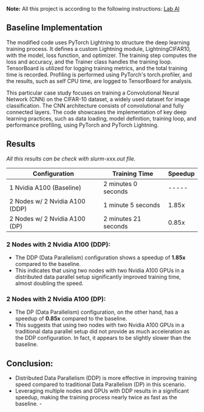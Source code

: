 
**Note:** All this project is according to the following instructions: [Lab AI](https://awesome-archduke-bec.notion.site/Lab-AI-HPC-Tools-e647da3f04dc4e66a40692da0d5f9c27)

## Baseline Implementation
The modified code uses PyTorch Lightning to structure the deep learning training process. It defines a custom Lightning module, LightningCIFAR10, with the model, loss function, and optimizer. The training step computes the loss and accuracy, and the Trainer class handles the training loop. TensorBoard is utilized for logging training metrics, and the total training time is recorded. Profiling is performed using PyTorch's torch.profiler, and the results, such as self CPU time, are logged to TensorBoard for analysis.

This particular case study focuses on training a Convolutional Neural Network (CNN) on the CIFAR-10 dataset, a widely used dataset for image classification. The CNN architecture consists of convolutional and fully connected layers. The code showcases the implementation of key deep learning practices, such as data loading, model definition, training loop, and performance profiling, using PyTorch and PyTorch Lightning.


## Results

*All this results can be check with slurm-xxx.out file.*

| Configuration                  | Training Time        | Speedup |
| ------------------------------ | -------------------- | ------- |
| 1 Nvidia A100 (Baseline)       | 2 minutes 0 seconds  | -----   |
| 2 Nodes w/ 2 Nvidia A100 (DDP) | 1 minute 5 seconds   | 1.85x   |
| 2 Nodes w/ 2 Nvidia A100 (DP)  | 2 minutes 21 seconds | 0.85x   |

  
### 2 Nodes with 2 Nvidia A100 (DDP):

- The DDP (Data Parallelism) configuration shows a speedup of **1.85x** compared to the baseline.
- This indicates that using two nodes with two Nvidia A100 GPUs in a distributed data parallel setup significantly improved training time, almost doubling the speed.

### 2 Nodes with 2 Nvidia A100 (DP):

- The DP (Data Parallelism) configuration, on the other hand, has a speedup of **0.85x** compared to the baseline.
- This suggests that using two nodes with two Nvidia A100 GPUs in a traditional data parallel setup did not provide as much acceleration as the DDP configuration. In fact, it appears to be slightly slower than the baseline.

## Conclusion:
- Distributed Data Parallelism (DDP) is more effective in improving training speed compared to traditional Data Parallelism (DP) in this scenario.
- Leveraging multiple nodes and GPUs with DDP results in a significant speedup, making the training process nearly twice as fast as the baseline. -